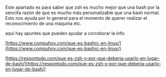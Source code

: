 Este apartado es para saber que zsh es mucho mejor que una bash por la sencilla razón de que es mucho más personalizable que una bash normal.
Esto nos ayuda por lo general para el momento de querer realizar el reconocimiento de una máquina etc.

aquí hay apuntes que pueden ayudar a corroborar la info: 

[https://www.compuhoy.com/que-es-bashrc-en-linux/](https://www.compuhoy.com/que-es-bashrc-en-linux/)

[https://respontodo.com/que-es-zsh-y-por-que-deberia-usarlo-en-lugar-de-bash/](https://respontodo.com/que-es-zsh-y-por-que-deberia-usarlo-en-lugar-de-bash/)